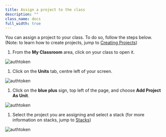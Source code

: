 ```yaml
---
title: Assign a project to the class
description: ""
class_name: docs
full_width: true
---
```



You can assign a project to your class. To do so, follow the steps below. (Note: to learn how to create projects, jump to [Creating Projects](/docs/project/creating))

1. From the **My Classroom** area, click on your class to open it. 
<img alt="authtoken" src="/img/docs/manage_classes/year_10_class.png" class="simple"/>

1. Click on the **Units** tab, centre left of your screen.
<img alt="authtoken" src="/img/docs/manage_classes/units_tab.png" class="simple"/>

1. Click on the **blue plus** sign, top left of the page, and choose **Add Project As Unit**.
<img alt="authtoken" src="/img/docs/manage_classes/blue_plus.png" class="simple"/>

1. Select the project you are assigning and select a stack (for more information on stacks, jump to [Stacks](/docs/project/stacks))
<img alt="authtoken" src="/img/docs/manage_classes/assign_project_to_class/select_project.png"/>
